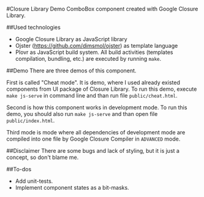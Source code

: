 #Closure Library Demo
ComboBox component created with Google Closure Library.

##Used technologies
* Google Closure Library as JavaScript library
* Ojster (https://github.com/dimsmol/ojster) as template language
* Plovr as JavaScript build system.
All build activities (templates compilation, bundling, etc.) are executed
by running ```make```.

##Demo
There are three demos of this component.

First is called "Cheat mode". It is demo, where I used already existed
components from UI package of Closure Library. To run this demo, execute
```make js-serve``` in command line and than run file ```public/cheat.html```.

Second is how this component works in development mode. To run this demo, you
should also run ```make js-serve``` and than open file ```public/index.html```.

Third mode is mode where all dependencies of development mode are compiled
into one file by Google Closure Compiler in ```ADVANCED``` mode.

##Disclaimer
There are some bugs and lack of styling, but it is just a concept, so don't
blame me.

##To-dos
* Add unit-tests.
* Implement component states as a bit-masks.
